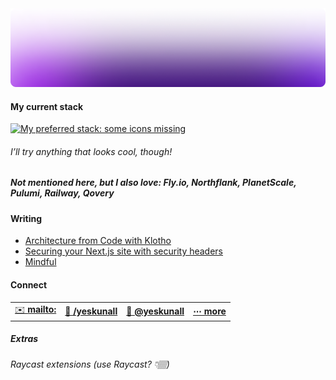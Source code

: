 <!-- https://user-images.githubusercontent.com/14703164/205845922-6ae7b151-b59d-453e-8a4a-359f1d7b7dcb.mp4 -->

<!-- https://devilmaycry.fandom.com/wiki/Bury_the_Light -->
<!-- https://piped.video/watch?v=FMj4kj3oSc0 -->


<!-- > Pure bliss 😌 -->
<!-- https://user-images.githubusercontent.com/14703164/139421447-5cfb25ba-c527-4b7c-bed3-65a29cc1b313.mp4 -->
<!-- https://piped.video/watch?v=L7hVbB6L6bs  -->

<a href="https://kimchiii.space">
  <picture>
    <source media="(prefers-color-scheme: dark)" srcset=".github/assets/dark.png" />
    <source media="(prefers-color-scheme: light)" srcset=".github/assets/dark.png" />
    <img src=".github/assets/dark.png" />
  </picture>
</a>

#### My current stack

[![My preferred stack: some icons missing](https://skillicons.dev/icons?i=vercel,nextjs,tailwind,nodejs,deno,aws,cloudflare,workers,docker,kubernetes,prisma,postgres,sqlite,redis,figma&theme=light)](https://skillicons.dev)

###### _I’ll try anything that looks cool, though!_

##### Not mentioned here, but I also __love__: _Fly.io_, _Northflank_, _PlanetScale_, _Pulumi_, _Railway_, _Qovery_

#### Writing

- [Architecture from Code with Klotho](https://kimchiii.space/writing/meet-klotho)
- [Securing your Next.js site with security headers](https://kimchiii.space/writing/security-headers)
- [Mindful](https://kimchiii.space/writing/mindful)

#### Connect

<table>
  <tr>
    <td><a href="mailto:hey@kimchiii.space">✉️ <b>mailto:</b></a></td>
    <td><a href="https://bento.me/yeskunall">🍱 <b>/yeskunall</b></a></td>
    <td><a href="https://twitter.com/yeskunall">🐥 <b>@yeskunall</b></a></td>
    <td><a href="https://kimchiii.space/cv"><b>⋯ more</b></a></td>
  </tr>
</table>

##### Extras

###### Raycast extensions _(use Raycast? 👇🏽)_

<a title="Install anilist-airing-schedule Raycast Extension" href="https://www.raycast.com/yeskunall/anilist-airing-schedule"><img src="https://www.raycast.com/yeskunall/anilist-airing-schedule/install_button@2x.png" style="height: 64px;" alt="" height="64"></a>
